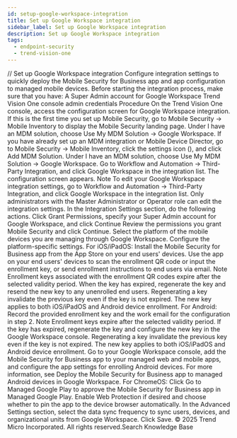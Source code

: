 ```yaml
---
id: setup-google-workspace-integration
title: Set up Google Workspace integration
sidebar_label: Set up Google Workspace integration
description: Set up Google Workspace integration
tags:
  - endpoint-security
  - trend-vision-one
---
```


/*<![CDATA[*/ $('#title').html($('meta[name=map-description]').attr('content')); /*]]>*/ Set up Google Workspace integration Configure integration settings to quickly deploy the Mobile Security for Business app and app configuration to managed mobile devices. Before starting the integration process, make sure that you have: A Super Admin account for Google Workspace Trend Vision One console admin credentials Procedure On the Trend Vision One console, access the configuration screen for Google Workspace integration. If this is the first time you set up Mobile Security, go to Mobile Security → Mobile Inventory to display the Mobile Security landing page. Under I have an MDM solution, choose Use My MDM Solution → Google Workspace. If you have already set up an MDM integration or Mobile Device Director, go to Mobile Security → Mobile Inventory, click the settings icon (), and click Add MDM Solution. Under I have an MDM solution, choose Use My MDM Solution → Google Workspace. Go to Workflow and Automation → Third-Party Integration, and click Google Workspace in the integration list. The configuration screen appears. Note To edit your Google Workspace integration settings, go to Workflow and Automation → Third-Party Integration, and click Google Workspace in the integration list. Only administrators with the Master Administrator or Operator role can edit the integration settings. In the Integration Settings section, do the following actions. Click Grant Permissions, specify your Super Admin account for Google Workspace, and click Continue Review the permissions you grant Mobile Security and click Continue. Select the platform of the mobile devices you are managing through Google Workspace. Configure the platform-specific settings. For iOS/iPadOS: Install the Mobile Security for Business app from the App Store on your end users' devices. Use the app on your end users' devices to scan the enrollment QR code or input the enrollment key, or send enrollment instructions to end users via email. Note Enrollment keys associated with the enrollment QR codes expire after the selected validity period. When the key has expired, regenerate the key and resend the new key to any unenrolled end users. Regenerating a key invalidate the previous key even if the key is not expired. The new key applies to both iOS/iPadOS and Android device enrollment. For Android: Record the provided enrollment key and the work email for the configuration in step 2. Note Enrollment keys expire after the selected validity period. If the key has expired, regenerate the key and configure the new key in the Google Workspace console. Regenerating a key invalidate the previous key even if the key is not expired. The new key applies to both iOS/iPadOS and Android device enrollment. Go to your Google Workspace console, add the Mobile Security for Business app to your managed web and mobile apps, and configure the app settings for enrolling Android devices. For more information, see Deploy the Mobile Security for Business app to managed Android devices in Google Workspace. For ChromeOS: Click Go to Managed Google Play to approve the Mobile Security for Business app in Managed Google Play. Enable Web Protection if desired and choose whether to pin the app to the device browser automatically. In the Advanced Settings section, select the data sync frequency to sync users, devices, and organizational units from Google Workspace. Click Save. © 2025 Trend Micro Incorporated. All rights reserved.Search Knowledge Base